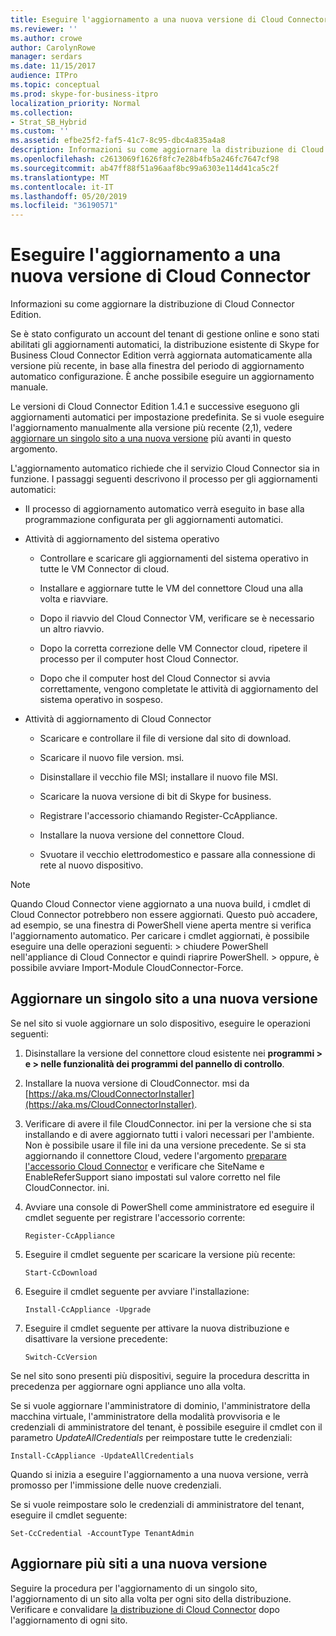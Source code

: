 ```yaml
---
title: Eseguire l'aggiornamento a una nuova versione di Cloud Connector
ms.reviewer: ''
ms.author: crowe
author: CarolynRowe
manager: serdars
ms.date: 11/15/2017
audience: ITPro
ms.topic: conceptual
ms.prod: skype-for-business-itpro
localization_priority: Normal
ms.collection:
- Strat_SB_Hybrid
ms.custom: ''
ms.assetid: efbe25f2-faf5-41c7-8c95-dbc4a835a4a8
description: Informazioni su come aggiornare la distribuzione di Cloud Connector Edition.
ms.openlocfilehash: c2613069f1626f8fc7e28b4fb5a246fc7647cf98
ms.sourcegitcommit: ab47ff88f51a96aaf8bc99a6303e114d41ca5c2f
ms.translationtype: MT
ms.contentlocale: it-IT
ms.lasthandoff: 05/20/2019
ms.locfileid: "36190571"
---
```

# <a name="upgrade-to-a-new-version-of-cloud-connector"></a>Eseguire l'aggiornamento a una nuova versione di Cloud Connector
 
Informazioni su come aggiornare la distribuzione di Cloud Connector Edition.
  
Se è stato configurato un account del tenant di gestione online e sono stati abilitati gli aggiornamenti automatici, la distribuzione esistente di Skype for Business Cloud Connector Edition verrà aggiornata automaticamente alla versione più recente, in base alla finestra del periodo di aggiornamento automatico configurazione. È anche possibile eseguire un aggiornamento manuale. 
  
Le versioni di Cloud Connector Edition 1.4.1 e successive eseguono gli aggiornamenti automatici per impostazione predefinita. Se si vuole eseguire l'aggiornamento manualmente alla versione più recente (2,1), vedere [aggiornare un singolo sito a una nuova versione](upgrade-to-a-new-version-of-cloud-connector.md#BKMK_Upgrade) più avanti in questo argomento.
  
L'aggiornamento automatico richiede che il servizio Cloud Connector sia in funzione. I passaggi seguenti descrivono il processo per gli aggiornamenti automatici:
  
- Il processo di aggiornamento automatico verrà eseguito in base alla programmazione configurata per gli aggiornamenti automatici.
    
- Attività di aggiornamento del sistema operativo
    
  - Controllare e scaricare gli aggiornamenti del sistema operativo in tutte le VM Connector di cloud. 
    
  - Installare e aggiornare tutte le VM del connettore Cloud una alla volta e riavviare.
    
  - Dopo il riavvio del Cloud Connector VM, verificare se è necessario un altro riavvio.
    
  - Dopo la corretta correzione delle VM Connector cloud, ripetere il processo per il computer host Cloud Connector.
    
  - Dopo che il computer host del Cloud Connector si avvia correttamente, vengono completate le attività di aggiornamento del sistema operativo in sospeso.
    
- Attività di aggiornamento di Cloud Connector
    
  - Scaricare e controllare il file di versione dal sito di download.
    
  - Scaricare il nuovo file version. msi. 
    
  - Disinstallare il vecchio file MSI; installare il nuovo file MSI.
    
  - Scaricare la nuova versione di bit di Skype for business.
    
  - Registrare l'accessorio chiamando Register-CcAppliance.
    
  - Installare la nuova versione del connettore Cloud.
    
  - Svuotare il vecchio elettrodomestico e passare alla connessione di rete al nuovo dispositivo.
    
> [!NOTE]
>  Quando Cloud Connector viene aggiornato a una nuova build, i cmdlet di Cloud Connector potrebbero non essere aggiornati. Questo può accadere, ad esempio, se una finestra di PowerShell viene aperta mentre si verifica l'aggiornamento automatico. Per caricare i cmdlet aggiornati, è possibile eseguire una delle operazioni seguenti: > chiudere PowerShell nell'appliance di Cloud Connector e quindi riaprire PowerShell. > oppure, è possibile avviare Import-Module CloudConnector-Force.
  
## <a name="upgrade-a-single-site-to-a-new-version"></a>Aggiornare un singolo sito a una nuova versione
<a name="BKMK_Upgrade"> </a>

Se nel sito si vuole aggiornare un solo dispositivo, eseguire le operazioni seguenti:
  
1. Disinstallare la versione del connettore cloud esistente nei **programmi \> e \> nelle funzionalità dei programmi del pannello di controllo**.
    
2. Installare la nuova versione di CloudConnector. msi da [https://aka.ms/CloudConnectorInstaller](https://aka.ms/CloudConnectorInstaller).
    
3. Verificare di avere il file CloudConnector. ini per la versione che si sta installando e di avere aggiornato tutti i valori necessari per l'ambiente. Non è possibile usare il file ini da una versione precedente. Se si sta aggiornando il connettore Cloud, vedere l'argomento [preparare l'accessorio Cloud Connector](prepare-your-cloud-connector-appliance.md) e verificare che SiteName e EnableReferSupport siano impostati sul valore corretto nel file CloudConnector. ini.
    
4. Avviare una console di PowerShell come amministratore ed eseguire il cmdlet seguente per registrare l'accessorio corrente:
    
   ```
   Register-CcAppliance
   ```

5. Eseguire il cmdlet seguente per scaricare la versione più recente:
    
   ```
   Start-CcDownload
   ```

6. Eseguire il cmdlet seguente per avviare l'installazione: 
    
   ```
   Install-CcAppliance -Upgrade
   ```

7. Eseguire il cmdlet seguente per attivare la nuova distribuzione e disattivare la versione precedente:
    
   ```
   Switch-CcVersion
   ```

Se nel sito sono presenti più dispositivi, seguire la procedura descritta in precedenza per aggiornare ogni appliance uno alla volta.
  
Se si vuole aggiornare l'amministratore di dominio, l'amministratore della macchina virtuale, l'amministratore della modalità provvisoria e le credenziali di amministratore del tenant, è possibile eseguire il cmdlet con il parametro _UpdateAllCredentials_ per reimpostare tutte le credenziali:
  
```
Install-CcAppliance -UpdateAllCredentials
```

Quando si inizia a eseguire l'aggiornamento a una nuova versione, verrà promosso per l'immissione delle nuove credenziali. 
  
Se si vuole reimpostare solo le credenziali di amministratore del tenant, eseguire il cmdlet seguente:
  
```
Set-CcCredential -AccountType TenantAdmin
```

## <a name="upgrade-multiple-sites-to-a-new-version"></a>Aggiornare più siti a una nuova versione
<a name="BKMK_Upgrade"> </a>

Seguire la procedura per l'aggiornamento di un singolo sito, l'aggiornamento di un sito alla volta per ogni sito della distribuzione. Verificare e convalidare [la distribuzione di Cloud Connector](validate-your-cloud-connector-deployment.md) dopo l'aggiornamento di ogni sito.
  


